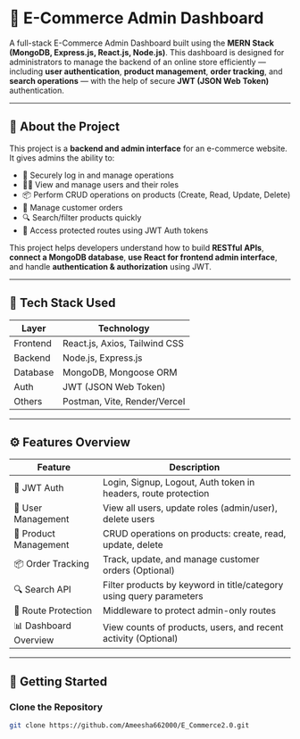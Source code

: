 # 🛒 E-Commerce Admin Dashboard

A full-stack E-Commerce Admin Dashboard built using the **MERN Stack (MongoDB, Express.js, React.js, Node.js)**. This dashboard is designed for administrators to manage the backend of an online store efficiently — including **user authentication**, **product management**, **order tracking**, and **search operations** — with the help of secure **JWT (JSON Web Token)** authentication.

---

## 📖 About the Project

This project is a **backend and admin interface** for an e-commerce website. It gives admins the ability to:

- 🔐 Securely log in and manage operations
- 🧑‍💼 View and manage users and their roles
- 📦 Perform CRUD operations on products (Create, Read, Update, Delete)
- 🛒 Manage customer orders
- 🔍 Search/filter products quickly
- 🔧 Access protected routes using JWT Auth tokens

This project helps developers understand how to build **RESTful APIs**, **connect a MongoDB database**, **use React for frontend admin interface**, and handle **authentication & authorization** using JWT.

---

## 🧰 Tech Stack Used

| Layer      | Technology                        |
|------------|-----------------------------------|
| Frontend   | React.js, Axios, Tailwind CSS     |
| Backend    | Node.js, Express.js               |
| Database   | MongoDB, Mongoose ORM             |
| Auth       | JWT (JSON Web Token)              |
| Others     | Postman, Vite, Render/Vercel      |

---

## ⚙️ Features Overview

| Feature                | Description                                                                 |
|------------------------|-----------------------------------------------------------------------------|
| 🔐 JWT Auth            | Login, Signup, Logout, Auth token in headers, route protection              |
| 👥 User Management     | View all users, update roles (admin/user), delete users                     |
| 🛒 Product Management  | CRUD operations on products: create, read, update, delete                   |
| 📦 Order Tracking      | Track, update, and manage customer orders (Optional)                        |
| 🔍 Search API          | Filter products by keyword in title/category using query parameters         |
| 🔑 Route Protection    | Middleware to protect admin-only routes                                     |
| 📊 Dashboard Overview  | View counts of products, users, and recent activity (Optional)              |

---

## 🚀 Getting Started

###  Clone the Repository

```bash
git clone https://github.com/Ameesha662000/E_Commerce2.0.git

